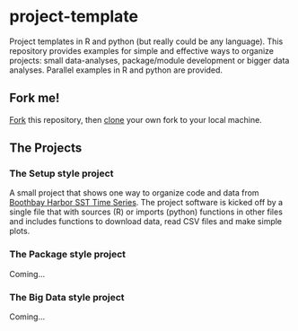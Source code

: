 # project-template
Project templates in R and python (but really could be any language).  This repository provides examples for simple and effective ways to organize projects: small data-analyses, package/module development or bigger data analyses.  Parallel examples in R and python are provided.

## Fork me!

[Fork](https://docs.github.com/en/get-started/quickstart/fork-a-repo) this repository, then [clone](https://docs.github.com/en/repositories/creating-and-managing-repositories/cloning-a-repository) your own fork to your local machine. 


## The Projects

### **The Setup** style project

A small project that shows one way to organize code and data from [Boothbay Harbor SST Time Series](https://www.maine.gov/dmr/science/weather-tides/boothbay-harbor-environmental-data). The project software is kicked off by a single file that with sources (R) or imports (python) functions in other files and includes functions to download data, read CSV files and make simple plots.

### **The Package** style project

Coming...

### **The Big Data** style project

Coming...
